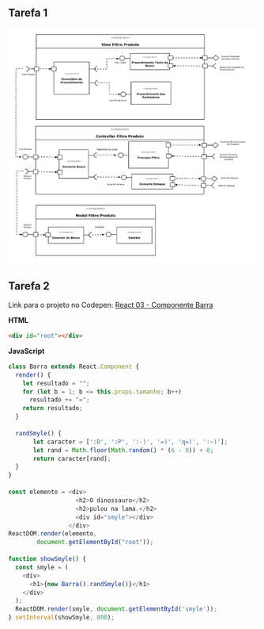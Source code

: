 ## Tarefa 1

![Diagrama de Subcomponentes](images/tarefa1.png)

## Tarefa 2
Link para o projeto no Codepen: [React 03 - Componente Barra](https://codepen.io/jep84/pen/poywKym)

**HTML**
~~~html
<div id="root"></div>
~~~

**JavaScript**
~~~javascript
class Barra extends React.Component {
  render() {
    let resultado = "";
    for (let b = 1; b <= this.props.tamanho; b++)
      resultado += "=";
    return resultado;
  }
  
  randSmyle() {
       let caracter = [':D', ':P', ':-)', '=)', 'q=)', ':~)'];
       let rand = Math.floor(Math.random() * (6 - 0)) + 0;
       return caracter[rand];
  }
}

const elemento = <div>
                   <h2>O dinossauro</h2>                    
                   <h2>pulou na lama.</h2>
                   <div id="smyle"></div>
                 </div>
ReactDOM.render(elemento, 
        document.getElementById("root"));

function showSmyle() {
  const smyle = (
    <div>
      <h1>{new Barra().randSmyle()}</h1>
    </div>
  );
  ReactDOM.render(smyle, document.getElementById('smyle'));
} setInterval(showSmyle, 800);
~~~
